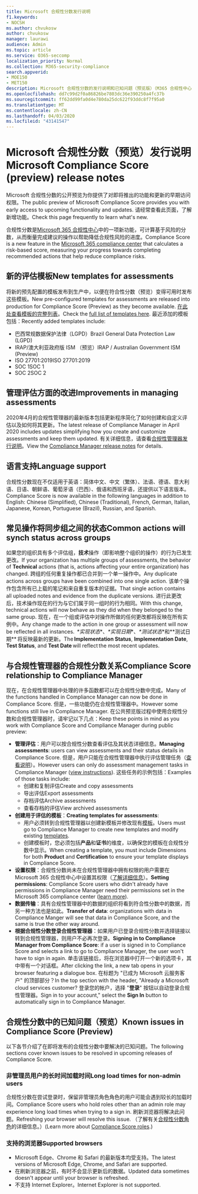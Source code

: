 ```yaml
---
title: Microsoft 合规性分数发行说明
f1.keywords:
- NOCSH
ms.author: chvukosw
author: chvukosw
manager: laurawi
audience: Admin
ms.topic: article
ms.service: O365-seccomp
localization_priority: Normal
ms.collection: M365-security-compliance
search.appverid:
- MOE150
- MET150
description: Microsoft 合规性分数的发行说明和已知问题（预览版）（M365 合规性中心中的一项功能，可帮助简化和自动化风险评估）。
ms.openlocfilehash: dd7c99d2f0a86826be7803dc36e390250a4fc37b
ms.sourcegitcommit: ff62dd99fa0d4e780da25dc622f93ddc8f7f95a0
ms.translationtype: MT
ms.contentlocale: zh-CN
ms.lasthandoff: 04/03/2020
ms.locfileid: "43141547"
---
```

# <a name="microsoft-compliance-score-preview-release-notes"></a><span data-ttu-id="c8334-103">Microsoft 合规性分数（预览）发行说明</span><span class="sxs-lookup"><span data-stu-id="c8334-103">Microsoft Compliance Score (preview) release notes</span></span>

<span data-ttu-id="c8334-104">Microsoft 合规性分数的公开预览为你提供了对即将推出的功能和更新的早期访问权限。</span><span class="sxs-lookup"><span data-stu-id="c8334-104">The public preview of Microsoft Compliance Score provides you with early access to upcoming functionality and updates.</span></span> <span data-ttu-id="c8334-105">请经常查看此页面，了解新增功能。</span><span class="sxs-lookup"><span data-stu-id="c8334-105">Check this page frequently to learn what's new.</span></span>

<span data-ttu-id="c8334-106">合规性分数是[Microsoft 365 合规性中心](microsoft-365-compliance-center.md)中的一项新功能，可计算基于风险的分数，从而衡量完成建议的操作以帮助降低合规性风险的进度。</span><span class="sxs-lookup"><span data-stu-id="c8334-106">Compliance Score is a new feature in the [Microsoft 365 compliance center](microsoft-365-compliance-center.md) that calculates a risk-based score, measuring your progress towards completing recommended actions that help reduce compliance risks.</span></span>

## <a name="new-templates-for-assessments"></a><span data-ttu-id="c8334-107">新的评估模板</span><span class="sxs-lookup"><span data-stu-id="c8334-107">New templates for assessments</span></span>

<span data-ttu-id="c8334-108">将新的预先配置的模板发布到生产中，以便在符合性分数（预览）变得可用时发布这些模板。</span><span class="sxs-lookup"><span data-stu-id="c8334-108">New pre-configured templates for assessments are released into production for Compliance Score (Preview) as they become available.</span></span> <span data-ttu-id="c8334-109">[在此处查看模板的完整列表](compliance-score.md#templates)。</span><span class="sxs-lookup"><span data-stu-id="c8334-109">Check the [full list of templates here](compliance-score.md#templates).</span></span> <span data-ttu-id="c8334-110">最近添加的模板包括：</span><span class="sxs-lookup"><span data-stu-id="c8334-110">Recently added templates include:</span></span>

- <span data-ttu-id="c8334-111">巴西常规数据保护法律（LGPD）</span><span class="sxs-lookup"><span data-stu-id="c8334-111">Brazil General Data Protection Law (LGPD)</span></span>
- <span data-ttu-id="c8334-112">IRAP/澳大利亚政府版 ISM （预览）</span><span class="sxs-lookup"><span data-stu-id="c8334-112">IRAP / Australian Government ISM (Preview)</span></span>
- <span data-ttu-id="c8334-113">ISO 27701:2019</span><span class="sxs-lookup"><span data-stu-id="c8334-113">ISO 27701:2019</span></span>
- <span data-ttu-id="c8334-114">SOC 1</span><span class="sxs-lookup"><span data-stu-id="c8334-114">SOC 1</span></span>
- <span data-ttu-id="c8334-115">SOC 2</span><span class="sxs-lookup"><span data-stu-id="c8334-115">SOC 2</span></span>

## <a name="improvements-in-managing-assessments"></a><span data-ttu-id="c8334-116">管理评估方面的改进</span><span class="sxs-lookup"><span data-stu-id="c8334-116">Improvements in managing assessments</span></span>

<span data-ttu-id="c8334-117">2020年4月的合规性管理器的最新版本包括更新程序简化了如何创建和自定义评估以及如何将其更新。</span><span class="sxs-lookup"><span data-stu-id="c8334-117">The latest release of Compliance Manager in April 2020 includes updates simplifying how you create and customize assessments and keep them updated.</span></span> <span data-ttu-id="c8334-118">有关详细信息，请查看[合规性管理器发行说明](compliance-manager-release-notes.md)。</span><span class="sxs-lookup"><span data-stu-id="c8334-118">View the [Compliance Manager release notes](compliance-manager-release-notes.md) for details.</span></span>

## <a name="language-support"></a><span data-ttu-id="c8334-119">语言支持</span><span class="sxs-lookup"><span data-stu-id="c8334-119">Language support</span></span>

<span data-ttu-id="c8334-120">合规性分数现在不仅适用于英语：简体中文、中文（繁体）、法语、德语、意大利语、日语、朝鲜语、葡萄牙语（巴西）、俄语和西班牙语，还提供以下语言版本。</span><span class="sxs-lookup"><span data-stu-id="c8334-120">Compliance Score is now available in the following languages in addition to English: Chinese (Simplified), Chinese (Traditional), French, German, Italian, Japanese, Korean, Portuguese (Brazil), Russian, and Spanish.</span></span>

## <a name="common-actions-will-synch-status-across-groups"></a><span data-ttu-id="c8334-121">常见操作将同步组之间的状态</span><span class="sxs-lookup"><span data-stu-id="c8334-121">Common actions will synch status across groups</span></span>

<span data-ttu-id="c8334-122">如果您的组织具有多个评估组，**技术**操作（即影响整个组织的操作）的行为已发生更改。</span><span class="sxs-lookup"><span data-stu-id="c8334-122">If your organization has multiple groups of assessments, the behavior of **Technical** actions (that is, actions affecting your entire organization) has changed.</span></span> <span data-ttu-id="c8334-123">跨组的任何重复操作都已合并到一个单一操作中。</span><span class="sxs-lookup"><span data-stu-id="c8334-123">Any duplicate actions across groups have been combined into one single action.</span></span> <span data-ttu-id="c8334-124">该单个操作包含所有已上载的笔记和来自重复版本的证据。</span><span class="sxs-lookup"><span data-stu-id="c8334-124">That single action contains all uploaded notes and evidence from the duplicate versions.</span></span> <span data-ttu-id="c8334-125">进行此更改后，技术操作现在的行为与它们属于同一组时的行为相同。</span><span class="sxs-lookup"><span data-stu-id="c8334-125">With this change, technical actions will now behave as they did when they belonged to the same group.</span></span> <span data-ttu-id="c8334-126">现在，在一个组或评估中对操作所做的任何更改都将反映在所有实例中。</span><span class="sxs-lookup"><span data-stu-id="c8334-126">Any change made to the action in one group or assessment will now be reflected in all instances.</span></span> <span data-ttu-id="c8334-127"> *\*实现状态*\*、*\*实现日期*\*、*\*测试状态*\*和*\*测试日期** 将反映最新的更新。</span><span class="sxs-lookup"><span data-stu-id="c8334-127">The **Implementation Status**, **Implementation Date**, **Test Status**, and **Test Date** will reflect the most recent updates.</span></span>

## <a name="compliance-score-relationship-to-compliance-manager"></a><span data-ttu-id="c8334-128">与合规性管理器的合规性分数关系</span><span class="sxs-lookup"><span data-stu-id="c8334-128">Compliance Score relationship to Compliance Manager</span></span>

<span data-ttu-id="c8334-129">现在，在合规性管理器中处理的许多函数都可以在合规性分数中完成。</span><span class="sxs-lookup"><span data-stu-id="c8334-129">Many of the functions handled in Compliance Manager can now be done in Compliance Score.</span></span> <span data-ttu-id="c8334-130">但是，一些功能仍在合规性管理器中。</span><span class="sxs-lookup"><span data-stu-id="c8334-130">However some functions still live in Compliance Manager.</span></span> <span data-ttu-id="c8334-131">在公共预览版过程中使用合规性分数和合规性管理器时，请牢记以下几点：</span><span class="sxs-lookup"><span data-stu-id="c8334-131">Keep these points in mind as you work with Compliance Score and Compliance Manager during public preview:</span></span>

- <span data-ttu-id="c8334-132">**管理评估**：用户可以按合规性分数查看评估及其状态详细信息。</span><span class="sxs-lookup"><span data-stu-id="c8334-132">**Managing assessments**: users can view assessments and their status details in Compliance Score.</span></span> <span data-ttu-id="c8334-133">但是，用户只能在合规性管理器中执行评估管理任务（[查看说明](working-with-compliance-manager.md#assessments)）。</span><span class="sxs-lookup"><span data-stu-id="c8334-133">However users can only do assessment management tasks in Compliance Manager ([view instructions](working-with-compliance-manager.md#assessments)).</span></span> <span data-ttu-id="c8334-134">这些任务的示例包括：</span><span class="sxs-lookup"><span data-stu-id="c8334-134">Examples of those tasks include:</span></span>
    - <span data-ttu-id="c8334-135">创建和复制评估</span><span class="sxs-lookup"><span data-stu-id="c8334-135">Create and copy assessments</span></span>
    - <span data-ttu-id="c8334-136">导出评估</span><span class="sxs-lookup"><span data-stu-id="c8334-136">Export assessments</span></span>
    - <span data-ttu-id="c8334-137">存档评估</span><span class="sxs-lookup"><span data-stu-id="c8334-137">Archive assessments</span></span>
    - <span data-ttu-id="c8334-138">查看存档的评估</span><span class="sxs-lookup"><span data-stu-id="c8334-138">View archived assessments</span></span>
 - <span data-ttu-id="c8334-139">**创建用于评估的模板**：</span><span class="sxs-lookup"><span data-stu-id="c8334-139">**Creating templates for assessments**:</span></span> 
   - <span data-ttu-id="c8334-140">用户必须转到合规性管理器以创建新模板并修改现有[模板](working-with-compliance-manager.md#templates)。</span><span class="sxs-lookup"><span data-stu-id="c8334-140">Users must go to Compliance Manager to create new templates and modify existing [templates](working-with-compliance-manager.md#templates).</span></span> 
   - <span data-ttu-id="c8334-141">创建模板时，您必须包括**产品**和**证书**的维度，以确保您的模板在合规性分数中显示。</span><span class="sxs-lookup"><span data-stu-id="c8334-141">When creating a template, you must include Dimensions for both **Product** and **Certification** to ensure your template displays in Compliance Score.</span></span>
 - <span data-ttu-id="c8334-142">**设置权限**：合规性分数尚未在合规性管理器中拥有权限的用户需要在 Microsoft 365 合规性中心中设置其权限（[了解详细信息](compliance-score-setup.md#set-user-permissions-and-assign-roles)）。</span><span class="sxs-lookup"><span data-stu-id="c8334-142">**Setting permissions**: Compliance Score users who didn't already have permissions in Compliance Manager need their permissions set in the Microsoft 365 compliance center ([learn more](compliance-score-setup.md#set-user-permissions-and-assign-roles)).</span></span>
- <span data-ttu-id="c8334-143">**数据传输**：具有合规性管理器中的数据的组织将看到符合性分数中的数据，而另一种方法也是如此。</span><span class="sxs-lookup"><span data-stu-id="c8334-143">**Transfer of data**: organizations with data in Compliance Manger will see that data in Compliance Score, and the same is true the other way around.</span></span>
- <span data-ttu-id="c8334-144">**根据合规性分数登录合规性管理器**：如果用户已登录合规性分数并选择链接以转到合规性管理器，则用户不必再次登录。</span><span class="sxs-lookup"><span data-stu-id="c8334-144">**Signing in to Compliance Manager from Compliance Score**: if a user is signed in to Compliance Score and selects a link to go to Compliance Manager, the user won't have to sign in again.</span></span> <span data-ttu-id="c8334-145">单击该链接后，将在浏览器中打开一个新的选项卡，其中带有一个对话框。</span><span class="sxs-lookup"><span data-stu-id="c8334-145">After clicking the link, a new tab opens in your browser featuring a dialogue box.</span></span> <span data-ttu-id="c8334-146">在标题为 "已成为 Microsoft 云服务客户" 的顶部部分？</span><span class="sxs-lookup"><span data-stu-id="c8334-146">In the top section with the header, "Already a Microsoft cloud services customer?</span></span> <span data-ttu-id="c8334-147">登录您的帐户，选择 "**登录**" 按钮以自动登录合规性管理器。</span><span class="sxs-lookup"><span data-stu-id="c8334-147">Sign in to your account," select the **Sign In** button to automatically sign in to Compliance Manager.</span></span>

## <a name="known-issues-in-compliance-score-preview"></a><span data-ttu-id="c8334-148">合规性分数中的已知问题（预览）</span><span class="sxs-lookup"><span data-stu-id="c8334-148">Known issues in Compliance Score (Preview)</span></span>

<span data-ttu-id="c8334-149">以下各节介绍了在即将发布的合规性分数中要解决的已知问题。</span><span class="sxs-lookup"><span data-stu-id="c8334-149">The following sections cover known issues to be resolved in upcoming releases of Compliance Score.</span></span>

### <a name="long-load-times-for-non-admin-users"></a><span data-ttu-id="c8334-150">非管理员用户的长时间加载时间</span><span class="sxs-lookup"><span data-stu-id="c8334-150">Long load times for non-admin users</span></span>
<span data-ttu-id="c8334-151">合规性分数在尝试登录时，保留非管理员角色角色的用户可能会遇到较长的加载时间。</span><span class="sxs-lookup"><span data-stu-id="c8334-151">Compliance Score users who hold roles other than an admin role may experience long load times when trying to a sign in.</span></span> <span data-ttu-id="c8334-152">刷新浏览器将解决此问题。</span><span class="sxs-lookup"><span data-stu-id="c8334-152">Refreshing your browser will resolve this issue.</span></span> <span data-ttu-id="c8334-153">（了解有关[合规性分数角色](compliance-score-setup.md#set-user-permissions-and-assign-roles)的详细信息。）</span><span class="sxs-lookup"><span data-stu-id="c8334-153">(Learn more about [Compliance Score roles](compliance-score-setup.md#set-user-permissions-and-assign-roles).)</span></span>

### <a name="supported-browsers"></a><span data-ttu-id="c8334-154">支持的浏览器</span><span class="sxs-lookup"><span data-stu-id="c8334-154">Supported browsers</span></span>

- <span data-ttu-id="c8334-155">Microsoft Edge、Chrome 和 Safari 的最新版本均受支持。</span><span class="sxs-lookup"><span data-stu-id="c8334-155">The latest versions of Microsoft Edge, Chrome, and Safari are supported.</span></span>
- <span data-ttu-id="c8334-156">在刷新浏览器之前，有时不会显示更新后的数据。</span><span class="sxs-lookup"><span data-stu-id="c8334-156">Updated data sometimes doesn't appear until your browser is refreshed.</span></span>
- <span data-ttu-id="c8334-157">不支持 Internet Explorer。</span><span class="sxs-lookup"><span data-stu-id="c8334-157">Internet Explorer is not supported.</span></span>
